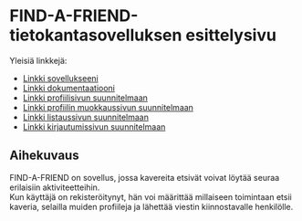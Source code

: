 # FIND-A-FRIEND-tietokantasovelluksen esittelysivu

Yleisiä linkkejä:

* [Linkki sovellukseeni](https://www.hamalkre.users.cs.helsinki.fi/FINDAFRIEND)
* [Linkki dokumentaatiooni](https://github.com/Radytin/Tsoha-Bootstrap/blob/master/doc/dokumentaatio.pdf)
* [Linkki profiilisivun suunnitelmaan](http://hamalkre.users.cs.helsinki.fi/FINDAFRIEND/showfriend)
* [Linkki profiilin muokkaussivun suunnitelmaan](http://hamalkre.users.cs.helsinki.fi/FINDAFRIEND/edit)
* [Linkki listaussivun suunnitelmaan](http://hamalkre.users.cs.helsinki.fi/FINDAFRIEND/findfriends)
* [Linkki kirjautumissivun suunnitelmaan](http://hamalkre.users.cs.helsinki.fi/FINDAFRIEND/login)

## Aihekuvaus
FIND-A-FRIEND on sovellus, jossa kavereita etsivät voivat löytää seuraa erilaisiin aktiviteetteihin.  
Kun käyttäjä on rekisteröitynyt, hän voi määrittää millaiseen toimintaan etsii kaveria, selailla muiden profiileja ja lähettää viestin kiinnostavalle henkilölle.


